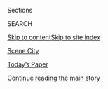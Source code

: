 <div id="app">

<div>

<div class="NYTAppHideMasthead css-zz1s19 e1suatyy0">

<div class="section css-ui9rw0 e1suatyy2">

<div class="css-11hrj97 er09x8g0">

<div class="css-6n7j50">

</div>

<span class="css-1dv1kvn">Sections</span>

<div class="css-10488qs">

<span class="css-1dv1kvn">SEARCH</span>

</div>

[Skip to content](#site-content)[Skip to site index](#site-index)

</div>

<div id="masthead-section-label" class="css-1fnb9ct eaxe0e00">

[Scene
City](https://www.nytimes3xbfgragh.onion/column/scene-city)

</div>

<div class="css-10698na e1huz5gh0">

</div>

</div>

<div id="masthead-bar-one" class="section hasLinks css-15hmgas e1csuq9d3">

<div class="css-uqyvli e1csuq9d0">

</div>

<div class="css-1uqjmks e1csuq9d1">

</div>

<div class="css-9e9ivx">

[](https://myaccount.nytimes3xbfgragh.onion/auth/login?response_type=cookie&client_id=vi)

</div>

<div class="css-1bvtpon e1csuq9d2">

[Today’s Paper](https://www.nytimes3xbfgragh.onion/section/todayspaper)

</div>

</div>

</div>

</div>

<div data-aria-hidden="false">

<div id="site-content" data-role="main">

<div id="top-wrapper" class="css-15p45cc eaca97t0" type="top">

<div id="top-slug" class="css-19x0jxb eaca97t1" hidden="">

Advertisement

</div>

[Continue reading the main
story](#after-top)

<div class="ad top-wrapper" style="text-align:center;height:100%;display:block;min-height:90px">

<div id="top" class="place-ad" data-position="top" data-size-key="top">

</div>

</div>

<div id="after-top">

</div>

</div>

<div id="collection-scene-city" class="section css-15h4p1b e9abtgs0">

<div class="css-1j21atc e1svk9qx1">

<div class="css-fmiefx e1svk9qx2">

<div class="css-1hk7r2m eu54l5x0">

<div id="sponsor-wrapper" class="css-7a1pgi eaca97t0" type="sponsor" hidden="">

<div id="sponsor-slug" class="css-1l4mleb eaca97t1" hidden="">

Supported by

</div>

[Continue reading the main
story](#after-sponsor)

<div id="sponsor" class="ad sponsor-wrapper" style="text-align:left;height:100%;display:block">

</div>

<div id="after-sponsor">

</div>

</div>

</div>

### <span class="css-hue6tr ezz4tcd1">[Fashion](/section/fashion)</span>

</div>

<div class="css-nfcc9b e1svk9qx3">

<div class="css-vl9dhg e1svk9qx5">

<div class="css-1nrhkj6 e1svk9qx6">

# Scene City

<div class="follow-button-placeholder" data-collection-id="">

</div>

</div>

## <span>Who’s who from the week’s A-list dinners, celebrity gatherings and after-parties.</span>

</div>

</div>

## <span>Who’s who from the week’s A-list dinners, celebrity gatherings and after-parties.</span>

</div>

<div class="css-1rclpnj ekkqrpp0">

</div>

<div class="css-185go5a e1o5byef0">

<div class="css-15cbhtu">

  - [Latest](#stream-panel)
  - <span class="css-6n7j50">Search</span>
    <div class="control">
    <div class="label-container css-1dv1kvn">
    Search
    </div>
    <div class="css-wm4t3d">
    **<span id="clear-search-input" class="css-1dv1kvn">Clear this text
    input</span>
    </div>
    </div>
    <span class="css-1iovbfw"></span>

<div id="stream-panel" class="section css-8msx5b e1jz0cab1">

<div class="css-13mho3u">

1.  
    
    <div class="css-1cp3ece">
    
    <div class="css-1l4spti">
    
    [](/2020/05/25/style/chairing-a-gala-while-stuck-in-mustique.html)
    
    <div class="css-79elbk">
    
    ![](https://static01.graylady3jvrrxbe.onion/images/2020/07/12/fashion/22Scene3/merlin_164363121_fa9d308e-394e-4a16-8f10-7775197c8a5e-thumbWide.jpg?quality=75&auto=webp&disable=upscale)
    
    </div>
    
    ## Chairing a Gala While Stuck in Mustique
    
    How Adrienne Arsht, Tonya Lewis Lee and Dee Ocleppo Hilfiger are
    hunkering down.
    
    <div class="css-1nqbnmb ea5icrr0">
    
    By <span class="css-1n7hynb">Ruth La
    Ferla</span>
    
    </div>
    
    </div>
    
    <div class="css-1lc2l26 e1xfvim33">
    
    </div>
    
    </div>

2.  
    
    <div class="css-1cp3ece">
    
    <div class="css-1l4spti">
    
    [](/2020/05/08/style/sweatpants-and-no-caviar.html)
    
    <div class="css-79elbk">
    
    ![](https://static01.graylady3jvrrxbe.onion/images/2020/05/10/fashion/08scene4/merlin_167736819_fcb5a6fa-8390-40ab-bd91-7c94ea882193-thumbWide.jpg?quality=75&auto=webp&disable=upscale)
    
    </div>
    
    ## Sweatpants and No Caviar
    
    Dennis Basso, Agnes Hsu-Tang and Athena Calderone are finding solace
    outside the big city.
    
    <div class="css-1nqbnmb ea5icrr0">
    
    By <span class="css-1n7hynb">Ruth La
    Ferla</span>
    
    </div>
    
    </div>
    
    <div class="css-1lc2l26 e1xfvim33">
    
    </div>
    
    </div>

3.  
    
    <div class="css-1cp3ece">
    
    <div class="css-1l4spti">
    
    [](/2020/05/01/style/virtual-galas-and-foodathons.html)
    
    <div class="css-79elbk">
    
    ![](https://static01.graylady3jvrrxbe.onion/images/2020/05/03/fashion/01scene1/merlin_130090058_f56ed957-e20a-45df-b653-46715ce4a960-thumbWide.jpg?quality=75&auto=webp&disable=upscale)
    
    </div>
    
    ## Virtual Galas and ‘Foodathons’
    
    How Billy Eichner, Lizzie Asher and Andrew Saffir are not partying.
    
    <div class="css-1nqbnmb ea5icrr0">
    
    By <span class="css-1n7hynb">Ruth La
    Ferla</span>
    
    </div>
    
    </div>
    
    <div class="css-1lc2l26 e1xfvim33">
    
    </div>
    
    </div>

4.  
    
    <div class="css-1cp3ece">
    
    <div class="css-1l4spti">
    
    [](/2020/04/03/style/zoom-galas-and-vlogging.html)
    
    <div class="css-79elbk">
    
    ![](https://static01.graylady3jvrrxbe.onion/images/2020/04/05/fashion/03scene1/03scene1-thumbWide.jpg?quality=75&auto=webp&disable=upscale)
    
    </div>
    
    ## Zoom Galas and Vlogging
    
    How Larry Milstein, Jill Kargman and Nicky Hilton Rothschild are
    hunkering down.
    
    <div class="css-1nqbnmb ea5icrr0">
    
    By <span class="css-1n7hynb">Ruth La
    Ferla</span>
    
    </div>
    
    </div>
    
    <div class="css-1lc2l26 e1xfvim33">
    
    </div>
    
    </div>

5.  
    
    <div class="css-1cp3ece">
    
    <div class="css-1l4spti">
    
    [](/2020/03/27/style/when-black-tie-is-replaced-by-plaid-pajamas.html)
    
    <div class="css-79elbk">
    
    ![](https://static01.graylady3jvrrxbe.onion/images/2020/03/29/fashion/27scene1/27scene1-thumbWide.jpg?quality=75&auto=webp&disable=upscale)
    
    </div>
    
    ## When Black Tie Is Replaced by Plaid Pajamas
    
    Stacey Bendet, Debbie Bancroft and Wes Gordon are keeping their
    social distance.
    
    <div class="css-1nqbnmb ea5icrr0">
    
    By <span class="css-1n7hynb">Ruth La
    Ferla</span>
    
    </div>
    
    </div>
    
    <div class="css-1lc2l26 e1xfvim33">
    
    </div>
    
    </div>

6.  
    
    <div class="css-1cp3ece">
    
    <div class="css-1l4spti">
    
    [](/2020/03/19/fashion/gala-philanthropy-charity-parties-canceled-coronavirus.html)
    
    <div class="css-79elbk">
    
    ![](https://static01.graylady3jvrrxbe.onion/images/2020/03/22/fashion/19VIRUS-GALA10/19VIRUS-GALA10-thumbWide-v2.jpg?quality=75&auto=webp&disable=upscale)
    
    </div>
    
    ## The Spring Gala Season Has Been Canceled (or Postponed)
    
    Black-tie galas are done. The nonprofits say they’ll survive for
    now, but the bartenders and planners and staff are in trouble.
    
    <div class="css-1nqbnmb ea5icrr0">
    
    By <span class="css-1n7hynb">Ruth La
    Ferla</span>
    
    </div>
    
    </div>
    
    <div class="css-1lc2l26 e1xfvim33">
    
    </div>
    
    </div>

7.  
    
    <div class="css-1cp3ece">
    
    <div class="css-1l4spti">
    
    [](/slideshow/2020/03/13/fashion/tom-sachs-emily-ratajkowski-and-david-byrne-at-art-production-fund-gala.html)
    
    <div class="css-79elbk">
    
    ![](https://static01.graylady3jvrrxbe.onion/images/2020/03/15/fashion/13SCENE-slide-X686/13SCENE-slide-X686-thumbWide.jpg?quality=75&auto=webp&disable=upscale)
    
    </div>
    
    ## Tom Sachs, Emily Ratajkowski and David Byrne at Art Production Fund Gala
    
    One last big bash — for a while, at least.
    
    <div class="css-1nqbnmb ea5icrr0">
    
    By <span class="css-1n7hynb">Denny
    Lee</span>
    
    </div>
    
    </div>
    
    <div class="css-1lc2l26 e1xfvim33">
    
    </div>
    
    </div>

8.  
    
    <div class="css-1cp3ece">
    
    <div class="css-1l4spti">
    
    [](/2020/03/06/style/spring-art-season-is-here.html)
    
    <div class="css-79elbk">
    
    ![](https://static01.graylady3jvrrxbe.onion/images/2020/03/08/fashion/06SCENE-slide-9DUX/06SCENE-slide-9DUX-thumbWide.jpg?quality=75&auto=webp&disable=upscale)
    
    </div>
    
    ## Spring Art Season Is Here
    
    Benefits were held for the Jewish Museum, the Bronx Museum of the
    Arts and MoMA.
    
    <div class="css-1nqbnmb ea5icrr0">
    
    By <span class="css-1n7hynb">Denny
    Lee</span>
    
    </div>
    
    </div>
    
    <div class="css-1lc2l26 e1xfvim33">
    
    </div>
    
    </div>

9.  
    
    <div class="css-1cp3ece">
    
    <div class="css-1l4spti">
    
    [](/slideshow/2020/03/06/fashion/marc-jacobs-sofia-coppola-and-orville-peck-on-the-charity-circuit.html)
    
    <div class="css-79elbk">
    
    ![](https://static01.graylady3jvrrxbe.onion/images/2020/03/08/fashion/06SCENE-slide-9DUX/06SCENE-slide-9DUX-thumbWide.jpg?quality=75&auto=webp&disable=upscale)
    
    </div>
    
    ## Marc Jacobs, Sofia Coppola and Orville Peck on the Charity Circuit
    
    Benefits for the Jewish Museum, the Bronx Museum and MoMA.
    
    <div class="css-1nqbnmb ea5icrr0">
    
    By <span class="css-1n7hynb">Denny
    Lee</span>
    
    </div>
    
    </div>
    
    <div class="css-1lc2l26 e1xfvim33">
    
    </div>
    
    </div>

10. 
    
    <div class="css-1cp3ece">
    
    <div class="css-1l4spti">
    
    [](/2020/02/28/style/defending-children.html)
    
    <div class="css-79elbk">
    
    ![](https://static01.graylady3jvrrxbe.onion/images/2020/03/01/fashion/28scene-slide-MNLH/28scene-slide-MNLH-thumbWide.jpg?quality=75&auto=webp&disable=upscale)
    
    </div>
    
    ## Defending Children
    
    The Art Show opened at the Park Avenue Armory, and the Citizens
    Budget Commission held an awards dinner.
    
    <div class="css-1nqbnmb ea5icrr0">
    
    By <span class="css-1n7hynb">Denny Lee</span>
    
    </div>
    
    </div>
    
    <div class="css-1lc2l26 e1xfvim33">
    
    </div>
    
    </div>

<div class="css-13mho3u">

<div class="css-1t62hi8">

<div class="css-1stvaey">

Show
More

<div>

<div style="border:0;clip:rect(0 0 0 0);height:1px;margin:-1px;overflow:hidden;white-space:nowrap;padding:0;width:1px;position:absolute" data-role="log" data-aria-live="assertive">

</div>

<div style="border:0;clip:rect(0 0 0 0);height:1px;margin:-1px;overflow:hidden;white-space:nowrap;padding:0;width:1px;position:absolute" data-role="log" data-aria-live="assertive">

</div>

<div style="border:0;clip:rect(0 0 0 0);height:1px;margin:-1px;overflow:hidden;white-space:nowrap;padding:0;width:1px;position:absolute" data-role="log" data-aria-live="polite">

</div>

<div style="border:0;clip:rect(0 0 0 0);height:1px;margin:-1px;overflow:hidden;white-space:nowrap;padding:0;width:1px;position:absolute" data-role="log" data-aria-live="polite">

</div>

</div>

</div>

</div>

</div>

</div>

<div class="css-g6hk37 supplemental">

<div id="mid1-wrapper" class="css-10wkyv7 eaca97t0" type="lede">

<div id="mid1-slug" class="css-1tag3rd eaca97t1">

Advertisement

</div>

[Continue reading the main
story](#after-mid1)

<div id="mid1" class="ad mid1-wrapper" style="text-align:center;height:100%;display:block;min-height:250px">

</div>

<div id="after-mid1">

</div>

</div>

<div id="mktg-wrapper" class="css-oxle51 eaca97t0" type="mktg">

<div id="mktg-slug" class="css-1tag3rd eaca97t1">

Advertisement

</div>

[Continue reading the main
story](#after-mktg)

<div id="mktg" class="ad mktg-wrapper" style="text-align:center;height:100%;display:block">

</div>

<div id="after-mktg">

</div>

</div>

</div>

</div>

</div>

</div>

</div>

</div>

## Site Index

<div>

</div>

## Site Information Navigation

  - [© <span>2020</span> <span>The New York Times
    Company</span>](https://help.nytimes3xbfgragh.onion/hc/en-us/articles/115014792127-Copyright-notice)

<!-- end list -->

  - [NYTCo](https://www.nytco.com/)
  - [Contact
    Us](https://help.nytimes3xbfgragh.onion/hc/en-us/articles/115015385887-Contact-Us)
  - [Work with us](https://www.nytco.com/careers/)
  - [Advertise](https://nytmediakit.com/)
  - [T Brand Studio](http://www.tbrandstudio.com/)
  - [Your Ad
    Choices](https://www.nytimes3xbfgragh.onion/privacy/cookie-policy#how-do-i-manage-trackers)
  - [Privacy](https://www.nytimes3xbfgragh.onion/privacy)
  - [Terms of
    Service](https://help.nytimes3xbfgragh.onion/hc/en-us/articles/115014893428-Terms-of-service)
  - [Terms of
    Sale](https://help.nytimes3xbfgragh.onion/hc/en-us/articles/115014893968-Terms-of-sale)
  - [Site
    Map](https://spiderbites.nytimes3xbfgragh.onion)
  - [Help](https://help.nytimes3xbfgragh.onion/hc/en-us)
  - [Subscriptions](https://www.nytimes3xbfgragh.onion/subscription?campaignId=37WXW)

</div>

</div>
